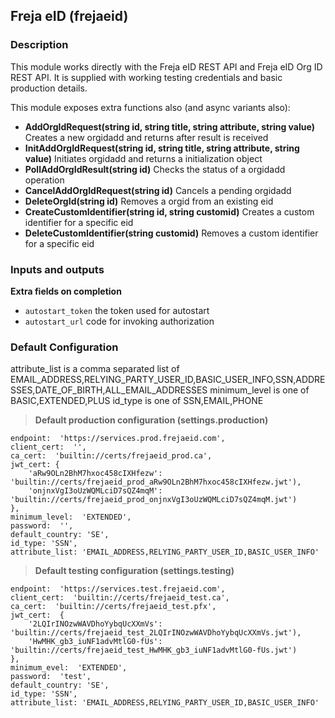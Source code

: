 ## Freja eID (frejaeid)

### Description
This module works directly with the Freja eID REST API and Freja eID Org ID REST API.
It is supplied with working testing credentials and basic production details.

This module exposes extra functions also (and async variants also):
- **AddOrgIdRequest(string id, string title, string attribute, string value)** Creates a new orgidadd and returns after result is received
- **InitAddOrgIdRequest(string id, string title, string attribute, string value)** Initiates orgidadd and returns a initialization object
- **PollAddOrgIdResult(string id)** Checks the status of a orgidadd operation
- **CancelAddOrgIdRequest(string id)** Cancels a pending orgidadd
- **DeleteOrgId(string id)** Removes a orgid from an existing eid
- **CreateCustomIdentifier(string id, string customid)** Creates a custom identifier for a specific eid
- **DeleteCustomIdentifier(string customid)** Removes a custom identifier for a specific eid

### Inputs and outputs

**Extra fields on completion**
* `autostart_token` the token used for autostart
* `autostart_url` code for invoking authorization

### Default Configuration
attribute_list is a comma separated list of EMAIL_ADDRESS,RELYING_PARTY_USER_ID,BASIC_USER_INFO,SSN,ADDRESSES,DATE_OF_BIRTH,ALL_EMAIL_ADDRESSES
minimum_level is one of BASIC,EXTENDED,PLUS
id_type is one of SSN,EMAIL,PHONE
>**Default production configuration (settings.production)**
```
endpoint:  'https://services.prod.frejaeid.com',
client_cert:  '',
ca_cert:  'builtin://certs/frejaeid_prod.ca',
jwt_cert: {
    'aRw9OLn2BhM7hxoc458cIXHfezw': 'builtin://certs/frejaeid_prod_aRw9OLn2BhM7hxoc458cIXHfezw.jwt'),
    'onjnxVgI3oUzWQMLciD7sQZ4mqM': 'builtin://certs/frejaeid_prod_onjnxVgI3oUzWQMLciD7sQZ4mqM.jwt')
},
minimum_level:  'EXTENDED',
password:  '',
default_country: 'SE',
id_type: 'SSN',
attribute_list: 'EMAIL_ADDRESS,RELYING_PARTY_USER_ID,BASIC_USER_INFO'        
```
>**Default testing configuration (settings.testing)**
```
endpoint:  'https://services.test.frejaeid.com',
client_cert:  'builtin://certs/frejaeid_test.ca',
ca_cert:  'builtin://certs/frejaeid_test.pfx',
jwt_cert:  {
    '2LQIrINOzwWAVDhoYybqUcXXmVs': 'builtin://certs/frejaeid_test_2LQIrINOzwWAVDhoYybqUcXXmVs.jwt'),
    'HwMHK_gb3_iuNF1advMtlG0-fUs': 'builtin://certs/frejaeid_test_HwMHK_gb3_iuNF1advMtlG0-fUs.jwt')
},
minimum_evel:  'EXTENDED',
password:  'test',
default_country: 'SE',
id_type: 'SSN',
attribute_list: 'EMAIL_ADDRESS,RELYING_PARTY_USER_ID,BASIC_USER_INFO'        
```